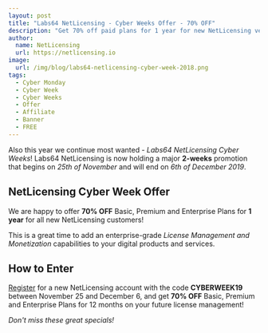 ```yaml
---
layout: post
title: "Labs64 NetLicensing - Cyber Weeks Offer - 70% OFF"
description: "Get 70% off paid plans for 1 year for new NetLicensing vendors!"
author:
  name: NetLicensing
  url: https://netlicensing.io
image:
  url: /img/blog/labs64-netlicensing-cyber-week-2018.png
tags:
  - Cyber Monday
  - Cyber Week
  - Cyber Weeks
  - Offer
  - Affiliate
  - Banner
  - FREE
---
```


Also this year we continue most wanted - *Labs64 NetLicensing Cyber Weeks*! Labs64 NetLicensing is now holding a major **2-weeks** promotion that begins on *25th of November* and will end on *6th of December 2019*.

## NetLicensing Cyber Week Offer

We are happy to offer **70% OFF** Basic, Premium and Enterprise Plans for **1 year** for all new NetLicensing customers!

This is a great time to add an enterprise-grade *License Management and Monetization* capabilities to your digital products and services.

## How to Enter

[Register](https://ui.netlicensing.io/#/register) for a new NetLicensing account with the code **CYBERWEEK19** between November 25 and December 6, and get **70% OFF** Basic, Premium and Enterprise Plans for 12 months on your future license management!


*Don't miss these great specials!*
